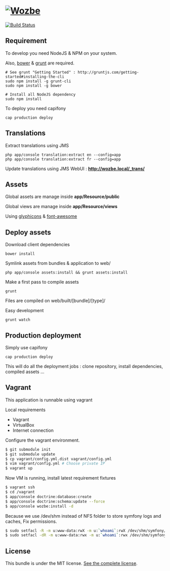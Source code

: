 [![Wozbe](http://wozbe.com/bundles/app/images/logo-wozbe-full-alpha.png)](http://wozbe.com)
=====

[![Build Status](https://api.travis-ci.org/wozbe/wozbe.com.png)](http://travis-ci.org/#!/wozbe/wozbe.com)

Requirement
-----------
To develop you need NodeJS & NPM on your system.

Also, [bower](https://github.com/bower/bower) & [grunt](http://gruntjs.com/) are required.

    # See grunt "Getting Started" : http://gruntjs.com/getting-started#installing-the-cli
    sudo npm install -g grunt-cli
    sudo npm install -g bower

    # Install all NodeJS dependency
    sudo npm install

To deploy you need capifony

    cap production deploy

Translations
------------
Extract translations using JMS

    php app/console translation:extract en --config=app
    php app/console translation:extract fr --config=app

Update translations using JMS WebUI : **http://wozbe.local/_trans/**

Assets
------
Global assets are manage inside **app/Resource/public**

Global views are manage inside **app/Resource/views**

Using [glyphicons](http://glyphicons.com/) & [font-awesome](http://fortawesome.github.io/Font-Awesome/icons/)

Deploy assets
-------------
Download client dependencies
    
    bower install

Symlink assets from bundles & application to web/

    php app/console assets:install && grunt assets:install

Make a first pass to compile assets

    grunt

Files are compiled on web/built/[bundle]/[type]/

Easy development

    grunt watch

Production deployment
---------------------
Simply use capifony 

    cap production deploy

This will do all the deployment jobs : clone repository, install dependencies, compiled assets ...


Vagrant
-------
This application is runnable using vagrant

Local requirements

* Vagrant
* VirtualBox
* Internet connection

Configure the vagrant environment.

```bash
$ git submodule init
$ git submodule update
$ cp vagrant/config.yml.dist vagrant/config.yml
$ vim vagrant/config.yml # Choose private IP
$ vagrant up
```

Now VM is running, install latest requirement fixtures

```bash
$ vagrant ssh
$ cd /vagrant
$ app/console doctrine:database:create
$ app/console doctrine:schema:update --force
$ app/console wozbe:install -d
```

Because we use /dev/shm instead of NFS folder to store symfony logs and caches,
Fix permissions.

```bash
$ sudo setfacl -R -m u:www-data:rwX -m u:`whoami`:rwX /dev/shm/symfony/
$ sudo setfacl -dR -m u:www-data:rwx -m u:`whoami`:rwx /dev/shm/symfony/
```

License
-------

This bundle is under the MIT license. [See the complete license](https://github.com/wozbe/wozbe.com/blob/master/LICENSE).
